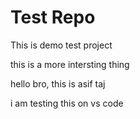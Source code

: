 # Test Repo
 This is demo test project 

this is a more intersting thing 

hello bro, this is asif taj 

i am testing this on vs code 